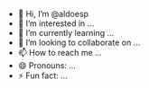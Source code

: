 - 👋 Hi, I’m @aldoesp
- 👀 I’m interested in ...
- 🌱 I’m currently learning ...
- 💞️ I’m looking to collaborate on ...
- 📫 How to reach me ...
- 😄 Pronouns: ...
- ⚡ Fun fact: ...

<!---
aldoesp/aldoesp is a ✨ special ✨ repository because its `README.md` (this file) appears on your GitHub profile.
You can click the Preview link to take a look at your changes.
--->
